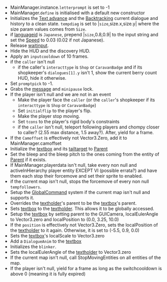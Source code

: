 * MainManager.instance.`letterprompt` is set to -1
* MainManager.`define` is initialised with a default new constructor
* Initializes the [Text advance](../Related%20Systems/Text%20advance.md) and the [Backtracking](../Related%20Systems/Backtracking.md) current dialogue and history to a clean state. `tempdiag` is set to |`size`,size.x,size.y| where the size param values comes from `Size`. 
* if [languageid](../languageid.md) is `Japanese`, prepend |`size`,0.8,0.9| to the input string and set the [Speed](../Commands/Individual%20commands/Speed.md) to 0.03 (0.02 if not Japanese).
* Release [waitinput](../Global%20vars%20used/waitinput.md).
* Hide the HUD and the discovery HUD.
* Apply an `inputcooldown` of 10 frames.
* if the `caller` isn't null
  * if the caller's `interacttype` is `Shop` or `CaravanBadge` and if its shopkeeper's `dialogues[1].y` isn't 1, show the current berry count HUD, hide it otherwise.
* Set `promptpick` to -1.
* Grabs the [message](../Global%20vars%20used/message.md) and `minipause` lock.
* If the player isn't null and we are not in an event
  * Make the player face the `caller` (or the `caller`'s shopkeeper if its  `interacttype` is `Shop` or `CaravanBadge`)
  * Set `initialflip` to the player's flip.
  * Make the player stop moving.
  * Set `tcons` to the player's rigid body's constraints
  * if the `caller` isn't null, teleport following players and chompy closer to caller? (2.55 max distance, 1.5 away?). After, yield for a frame.
* If the `Camoffset` is effectively not Vector3.Zero, add it to MainManager.camoffset
* Initialize the [textbox](../Notable%20local%20variable/textbox.md) and its [tailtarget](../Notable%20local%20variable/tailtarget.md) to [Parent](../Commands/Individual%20commands/Parent.md)
* Set the bleep and the bleep pitch to the ones coming from the entity of [Parent](../Commands/Individual%20commands/Parent.md) if it exists.
* If MainManager.playerdata isn't null, take every non null and activeInHierarchy player entity EXCEPT VI (possible errata?) and have them each stop their forcemove and set their sprite to enabled.
* if the current map isn't null, stops the forcemove of every non null `tempfollowers`.
* Setup the [GlobalCommand](../Related%20Systems/GlobalCommand.md) system if the current map isn't null and supports it.
* Overrides the [textholder](../Notable%20local%20variable/textholder.md)'s parent to be the [textbox](../Notable%20local%20variable/textbox.md)'s parent.
* Sets [textbox](../Notable%20local%20variable/textbox.md) to the [textholder](../Notable%20local%20variable/textholder.md). This allows it to be globally accessed.
* Setup the [textbox](../Notable%20local%20variable/textbox.md) by setting parent to the GUICamera, localEulerAngle to Vector3.zero and localPosition to (0.0, 3.25, 10.0)
* If the `position` is effectively not Vector3.Zero, sets the localPosition of the [textholder](../Notable%20local%20variable/textholder.md) to it again. Otherwise, it is set to (-5.5, 0.9, 0.0)
* Sets the [textbox](../Notable%20local%20variable/textbox.md)'s localScale to Vector3.zero
* Add a `DialogueAnim` to the [textbox](../Notable%20local%20variable/textbox.md)
* Initializes the `blinker`.
* Sets the localEulerAngle of the [textholder](../Notable%20local%20variable/textholder.md) to Vector3.zero
* If the current map isn't null, call StopMovingEntities on all entities of the map.
* If the player isn't null, yield for a frame as long as 
  the switchcooldown is above 0 (meaning it is fully expired)
